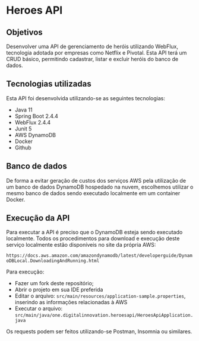 # Heroes API

## Objetivos
Desenvolver uma API de gerenciamento de heróis utilizando WebFlux, tecnologia adotada por empresas como Netflix e Pivotal.
Esta API terá um CRUD básico, permitindo cadastrar, listar e excluir heróis do banco de dados.

## Tecnologias utilizadas
Esta API foi desenvolvida utilizando-se as seguintes tecnologias:

 + Java 11
 + Spring Boot 2.4.4
 + WebFlux 2.4.4
 + Junit 5
 + AWS DynamoDB
 + Docker
 + Github

## Banco de dados
De forma a evitar geração de custos dos serviços AWS pela utilização de um banco de dados DynamoDB hospedado na nuvem, escolhemos utilizar o mesmo banco de dados sendo executado localmente em um container Docker.

## Execução da API
Para executar a API é preciso que o DynamoDB esteja sendo executado localmente. Todos os procedimentos para download e execução deste serviço localmente estão disponíveis no site da própria AWS:

`https://docs.aws.amazon.com/amazondynamodb/latest/developerguide/DynamoDBLocal.DownloadingAndRunning.html`

Para execução:

 + Fazer um fork deste repositório;
 + Abrir o projeto em sua IDE preferida
 + Editar o arquivo:
    `src/main/resources/application-sample.properties`, inserindo as informações relacionadas à AWS
 + Executar o arquivo:
    `src/main/java/one.digitalinnovation.heroesapi/HeroesApiApplication.java`

Os requests podem ser feitos utilizando-se Postman, Insomnia ou similares.